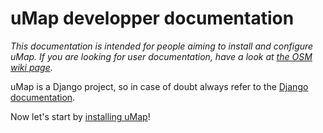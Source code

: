 # uMap developper documentation

*This documentation is intended for people aiming to install and configure uMap.
If you are looking for user documentation, have a look at [the OSM wiki page](http://wiki.openstreetmap.org/wiki/UMap#Tutorials).*

uMap is a Django project, so in case of doubt always refer to the [Django documentation](https://docs.djangoproject.com).

Now let's start by [installing uMap](install.md)!
